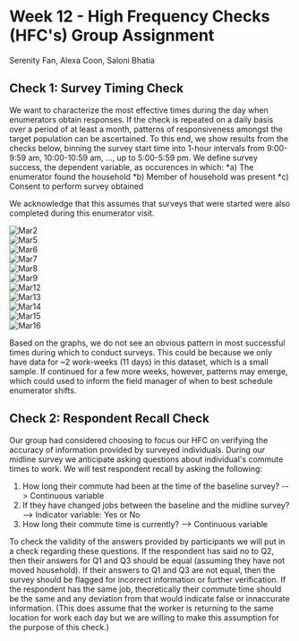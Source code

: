 # Week 12 - High Frequency Checks (HFC's) Group Assignment 
Serenity Fan, Alexa Coon, Saloni Bhatia 

## Check 1: Survey Timing Check 

We want to characterize the most effective times during the day when enumerators obtain responses. If the check is repeated on a daily basis over a period of at least a month, patterns of responsiveness amongst the target population can be ascertained. To this end, we show results from the checks below, binning the survey start time into 1-hour intervals from 9:00-9:59 am, 10:00-10:59 am, ..., up to 5:00-5:59 pm. We define survey success, the dependent variable, as occurences in which: 
*a) The enumerator found the household 
*b) Member of household was present 
*c) Consent to perform survey obtained 

We acknowledge that this assumes that surveys that were started were also completed during this enumerator visit. 

![Mar2](times_surveys_Mar_2_2018.png)  
![Mar5](times_surveys_Mar_5_2018.png)  
![Mar6](times_surveys_Mar_6_2018.png)  
![Mar7](times_surveys_Mar_7_2018.png)  
![Mar8](times_surveys_Mar_8_2018.png)  
![Mar9](times_surveys_Mar_9_2018.png)  
![Mar12](times_surveys_Mar_12_2018.png)  
![Mar13](times_surveys_Mar_13_2018.png)  
![Mar14](times_surveys_Mar_14_2018.png)  
![Mar15](times_surveys_Mar_15_2018.png)  
![Mar16](times_surveys_Mar_16_2018.png)  

Based on the graphs, we do not see an obvious pattern in most successful times during which to conduct surveys. This could be because we only have data for ~2 work-weeks (11 days) in this dataset, which is a small sample. If continued for a few more weeks, however, patterns may emerge, which could used to inform the field manager of when to best schedule enumerator shifts. 

## Check 2: Respondent Recall Check 

Our group had considered choosing to focus our HFC on verifying the accuracy of information provided by surveyed individuals. During our midline survey we anticipate asking questions about individual's commute times to work. We will test respondent recall by asking the following: 

1. How long their commute had been at the time of the baseline survey? --> Continuous variable
2. If they have changed jobs between the baseline and the midline survey? --> Indicator variable: Yes or No
3. How long their commute time is currently? --> Continuous variable 

To check the validity of the answers provided by participants we will put in a check regarding these questions. If the respondent has said no to Q2, then their answers for Q1 and Q3 should be equal (assuming they have not moved household). If their answers to Q1 and Q3 are not equal, then the survey should be flagged for incorrect information or further verification. If the respondent has the same job, theoretically their commute time should be the same and any deviation from that would indicate false or innaccurate information. (This does assume that the worker is returning to the same location for work each day but we are willing to make this assumption for the purpose of this check.) 



